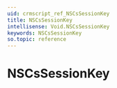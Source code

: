 ```yaml
---
uid: crmscript_ref_NSCsSessionKey
title: NSCsSessionKey
intellisense: Void.NSCsSessionKey
keywords: NSCsSessionKey
so.topic: reference
---
```


# NSCsSessionKey
